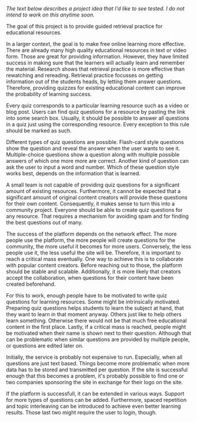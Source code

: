 *The text below describes a project idea that I'd like to see tested. I do not intend to work on this anytime soon.*

The goal of this project is to provide guided retrieval practice for educational resources.

In a larger context, the goal is to make free online learning more effective. There are already many high quality educational resources in text or video form. Those are great for providing information. However, they have limited success in making sure that the learners will actually learn and remember the material. Research shows that retrieval practice is more effective than rewatching and rereading. Retrieval practice focusses on getting information out of the students heads, by letting them answer questions. Therefore, providing quizzes for existing educational content can improve the probability of learning success.

Every quiz corresponds to a particular learning resource such as a video or blog post. Users can find quiz questions for a resource by pasting the link into some search box. Usually, it should be possible to answer all questions in a quiz just using the corresponding resource. Every exception to this rule should be marked as such.

Different types of quiz questions are possible. Flash-card style questions show the question and reveal the answer when the user wants to see it. Multiple-choice questions show a question along with multiple possible answers of which one more more are correct. Another kind of question can ask the user to input a word and number. Which of these question style works best, depends on the information that is learned.

A small team is not capable of providing quiz questions for a significant amount of existing resources. Furthermore, it cannot be expected that a significant amount of original content creators will provide these questions for their own content. Consequently, it makes sense to turn this into a community project. Everyone should be able to create quiz questions for any resource. That requires a mechanism for avoiding spam and for finding the best questions out of many.

The success of the platform depends on the network effect. The more people use the platform, the more people will create questions for the community, the more useful it becomes for more users. Conversely, the less people use it, the less useful the site will be. Therefore, it is important to reach a critical mass eventually. One way to achieve this is to collaborate with popular content creators. Before reaching out to those, the platform should be stable and scalable. Additionally, it is more likely that creators accept the collaboration, when questions for their content have been created beforehand.

For this to work, enough people have to be motivated to write quiz questions for learning resources. Some might be intrinsically motivated. Preparing quiz questions helps students to learn the subject at hand, that they want to learn in that moment anyway. Others just like to help others learn something. Otherwise there would not be that much free educational content in the first place. Lastly, if a critical mass is reached, people might be motivated when their name is shown next to their question. Although that can be problematic when similar questions are provided by multiple people, or questions are edited later on.

Initially, the service is probably not expensive to run. Especially, when all questions are just text based. Things become more problematic when more data has to be stored and transmitted per question. If the site is successful enough that this becomes a problem, it's probably possible to find one or two companies sponsoring the site in exchange for their logo on the site.

If the platform is successfull, it can be extended in various ways. Support for more types of questions can be added. Furthermore, spaced repetition and topic interleaving can be introduced to achieve even better learning results. Those last two might require the user to login, though.
